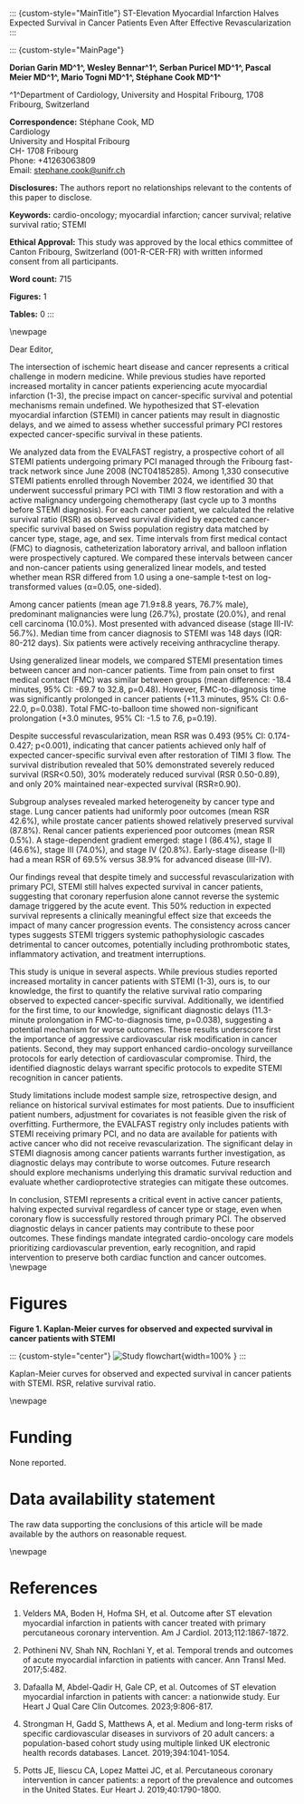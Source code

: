 ::: {custom-style="MainTitle"}
ST-Elevation Myocardial Infarction Halves Expected Survival in Cancer Patients Even After Effective Revascularization
:::

::: {custom-style="MainPage"}

**Dorian Garin MD^1^, Wesley Bennar^1^, Serban Puricel MD^1^, Pascal Meier MD^1^, Mario Togni MD^1^, Stéphane Cook MD^1^**

^1^Department of Cardiology, University and Hospital Fribourg, 1708 Fribourg, Switzerland

**Correspondence:**
Stéphane Cook, MD  
Cardiology  
University and Hospital Fribourg  
CH- 1708 Fribourg  
Phone: +41263063809  
Email: stephane.cook@unifr.ch

**Disclosures:** The authors report no relationships relevant to the contents of this paper to disclose.

**Keywords:** cardio-oncology; myocardial infarction; cancer survival; relative survival ratio; STEMI

**Ethical Approval:** This study was approved by the local ethics committee of Canton Fribourg, Switzerland (001-R-CER-FR) with written informed consent from all participants.

**Word count:** 715

**Figures:** 1

**Tables:** 0
:::

\newpage

Dear Editor,

The intersection of ischemic heart disease and cancer represents a critical challenge in modern medicine. While previous studies have reported increased mortality in cancer patients experiencing acute myocardial infarction (1-3), the precise impact on cancer-specific survival and potential mechanisms remain undefined. We hypothesized that ST-elevation myocardial infarction (STEMI) in cancer patients may result in diagnostic delays, and we aimed to assess whether successful primary PCI restores expected cancer-specific survival in these patients.

We analyzed data from the EVALFAST registry, a prospective cohort of all STEMI patients undergoing primary PCI managed through the Fribourg fast-track network since June 2008 (NCT04185285). Among 1,330 consecutive STEMI patients enrolled through November 2024, we identified 30 that underwent successful primary PCI with TIMI 3 flow restoration and with a active malignancy undergoing chemotherapy (last cycle up to 3 months before STEMI diagnosis). For each cancer patient, we calculated the relative survival ratio (RSR) as observed survival divided by expected cancer-specific survival based on Swiss population registry data matched by cancer type, stage, age, and sex. Time intervals from first medical contact (FMC) to diagnosis, catheterization laboratory arrival, and balloon inflation were prospectively captured. We compared these intervals between cancer and non-cancer patients using generalized linear models, and tested whether mean RSR differed from 1.0 using a one-sample t-test on log-transformed values (α=0.05, one-sided).

Among cancer patients (mean age 71.9±8.8 years, 76.7% male), predominant malignancies were lung (26.7%), prostate (20.0%), and renal cell carcinoma (10.0%). Most presented with advanced disease (stage III-IV: 56.7%). Median time from cancer diagnosis to STEMI was 148 days (IQR: 80-212 days). Six patients were actively receiving anthracycline therapy.

Using generalized linear models, we compared STEMI presentation times between cancer and non-cancer patients. Time from pain onset to first medical contact (FMC) was similar between groups (mean difference: -18.4 minutes, 95% CI: -69.7 to 32.8, p=0.48). However, FMC-to-diagnosis time was significantly prolonged in cancer patients (+11.3 minutes, 95% CI: 0.6-22.0, p=0.038). Total FMC-to-balloon time showed non-significant prolongation (+3.0 minutes, 95% CI: -1.5 to 7.6, p=0.19).

Despite successful revascularization, mean RSR was 0.493 (95% CI: 0.174-0.427; p<0.001), indicating that cancer patients achieved only half of expected cancer-specific survival even after restoration of TIMI 3 flow. The survival distribution revealed that 50% demonstrated severely reduced survival (RSR<0.50), 30% moderately reduced survival (RSR 0.50-0.89), and only 20% maintained near-expected survival (RSR≥0.90).

Subgroup analyses revealed marked heterogeneity by cancer type and stage. Lung cancer patients had uniformly poor outcomes (mean RSR 42.6%), while prostate cancer patients showed relatively preserved survival (87.8%). Renal cancer patients experienced poor outcomes (mean RSR 0.5%). A stage-dependent gradient emerged: stage I (86.4%), stage II (46.6%), stage III (74.0%), and stage IV (20.8%). Early-stage disease (I-II) had a mean RSR of 69.5% versus 38.9% for advanced disease (III-IV).

Our findings reveal that despite timely and successful revascularization with primary PCI, STEMI still halves expected survival in cancer patients, suggesting that coronary reperfusion alone cannot reverse the systemic damage triggered by the acute event. This 50% reduction in expected survival represents a clinically meaningful effect size that exceeds the impact of many cancer progression events. The consistency across cancer types suggests STEMI triggers systemic pathophysiologic cascades detrimental to cancer outcomes, potentially including prothrombotic states, inflammatory activation, and treatment interruptions.

This study is unique in several aspects. While previous studies reported increased mortality in cancer patients with STEMI (1-3), ours is, to our knowledge, the first to quantify the relative survival ratio comparing observed to expected cancer-specific survival. Additionally, we identified for the first time, to our knowledge, significant diagnostic delays (11.3-minute prolongation in FMC-to-diagnosis time, p=0.038), suggesting a potential mechanism for worse outcomes. These results underscore first the importance of aggressive cardiovascular risk modification in cancer patients. Second, they may support enhanced cardio-oncology surveillance protocols for early detection of cardiovascular compromise. Third, the identified diagnostic delays warrant specific protocols to expedite STEMI recognition in cancer patients.

Study limitations include modest sample size, retrospective design, and reliance on historical survival estimates for most patients. Due to insufficient patient numbers, adjustment for covariates is not feasible given the risk of overfitting. Furthermore, the EVALFAST registry only includes patients with STEMI receiving primary PCI, and no data are available for patients with active cancer who did not receive revascularization. The significant delay in STEMI diagnosis among cancer patients warrants further investigation, as diagnostic delays may contribute to worse outcomes. Future research should explore mechanisms underlying this dramatic survival reduction and evaluate whether cardioprotective strategies can mitigate these outcomes.

In conclusion, STEMI represents a critical event in active cancer patients, halving expected survival regardless of cancer type or stage, even when coronary flow is successfully restored through primary PCI. The observed diagnostic delays in cancer patients may contribute to these poor outcomes. These findings mandate integrated cardio-oncology care models prioritizing cardiovascular prevention, early recognition, and rapid intervention to preserve both cardiac function and cancer outcomes.
\newpage

# Figures

**Figure 1. Kaplan-Meier curves for observed and expected survival in cancer patients with STEMI**

::: {custom-style="center"}
![Study flowchart](figures/fig1.png "Figure 1 – Kaplan-Meier curves for observed and expected survival in cancer patients with STEMI"){width=100%
}
:::

Kaplan-Meier curves for observed and expected survival in cancer patients with STEMI.
RSR, relative survival ratio.



\newpage

# Funding

None reported.

# Data availability statement

The raw data supporting the conclusions of this article will be made available by the authors on reasonable request.

\newpage

# References

1. Velders MA, Boden H, Hofma SH, et al. Outcome after ST elevation myocardial infarction in patients with cancer treated with primary percutaneous coronary intervention. Am J Cardiol. 2013;112:1867-1872.

2. Pothineni NV, Shah NN, Rochlani Y, et al. Temporal trends and outcomes of acute myocardial infarction in patients with cancer. Ann Transl Med. 2017;5:482.

3. Dafaalla M, Abdel-Qadir H, Gale CP, et al. Outcomes of ST elevation myocardial infarction in patients with cancer: a nationwide study. Eur Heart J Qual Care Clin Outcomes. 2023;9:806-817.

4. Strongman H, Gadd S, Matthews A, et al. Medium and long-term risks of specific cardiovascular diseases in survivors of 20 adult cancers: a population-based cohort study using multiple linked UK electronic health records databases. Lancet. 2019;394:1041-1054.

5. Potts JE, Iliescu CA, Lopez Mattei JC, et al. Percutaneous coronary intervention in cancer patients: a report of the prevalence and outcomes in the United States. Eur Heart J. 2019;40:1790-1800.
